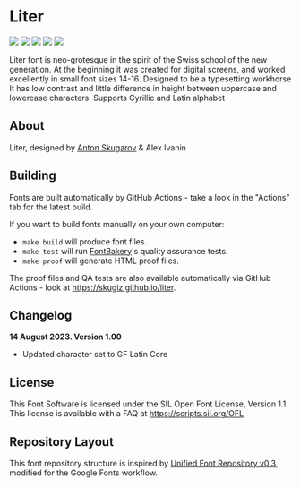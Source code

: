# Liter 

[![][Fontbakery]](https://Element-Type.github.io/HostGrotesk/fontbakery/fontbakery-report.html)
[![][Universal]](https://Element-Type.github.io/HostGrotesk/fontbakery/fontbakery-report.html)
[![][GF Profile]](https://Element-Type.github.io/HostGrotesk/fontbakery/fontbakery-report.html)
[![][Outline Correctness]](https://Element-Type.github.io/HostGrotesk/fontbakery/fontbakery-report.html)
[![][Shaping]](https://Element-Type.github.io/HostGrotesk/fontbakery/fontbakery-report.html)

[Fontbakery]: https://img.shields.io/endpoint?url=https%3A%2F%2Fraw.githubusercontent.com%2FElement-Type%2FHostGrotesk%2Fgh-pages%2Fbadges%2Foverall.json
[GF Profile]: https://img.shields.io/endpoint?url=https%3A%2F%2Fraw.githubusercontent.com%2FElement-Type%2FHostGrotesk%2Fgh-pages%2Fbadges%2FGoogleFonts.json
[Outline Correctness]: https://img.shields.io/endpoint?url=https%3A%2F%2Fraw.githubusercontent.com%2FElement-Type%2FHostGrotesk%2Fgh-pages%2Fbadges%2FOutlineCorrectnessChecks.json
[Shaping]: https://img.shields.io/endpoint?url=https%3A%2F%2Fraw.githubusercontent.com%2FElement-Type%2FHostGrotesk%2Fgh-pages%2Fbadges%2FShapingChecks.json
[Universal]: https://img.shields.io/endpoint?url=https%3A%2F%2Fraw.githubusercontent.com%2FElement-Type%2FHostGrotesk%2Fgh-pages%2Fbadges%2FUniversal.json


Liter font is neo-grotesque in the spirit of the Swiss school of the new generation. At the beginning it was created for digital screens, and worked excellently in small font sizes 14-16. Designed to be a typesetting workhorse It has low contrast and little difference in height between uppercase and lowercase characters. Supports Cyrillic and Latin alphabet

## About

Liter, designed by [Anton Skugarov](https://skugarov.com) & Alex Ivanin


## Building

Fonts are built automatically by GitHub Actions - take a look in the "Actions" tab for the latest build.

If you want to build fonts manually on your own computer:

* `make build` will produce font files.
* `make test` will run [FontBakery](https://github.com/googlefonts/fontbakery)'s quality assurance tests.
* `make proof` will generate HTML proof files.

The proof files and QA tests are also available automatically via GitHub Actions - look at https://skugiz.github.io/liter.

## Changelog

**14 August 2023. Version 1.00**
- Updated character set to GF Latin Core


## License

This Font Software is licensed under the SIL Open Font License, Version 1.1.
This license is available with a FAQ at
https://scripts.sil.org/OFL

## Repository Layout

This font repository structure is inspired by [Unified Font Repository v0.3](https://github.com/unified-font-repository/Unified-Font-Repository), modified for the Google Fonts workflow.

